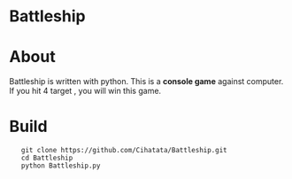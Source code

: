 # Battleship

# About
Battleship is written with python. This is a **console game** against computer. If you hit 4 target , you will win this game.

# Build
``` 
   git clone https://github.com/Cihatata/Battleship.git
   cd Battleship
   python Battleship.py 

```
